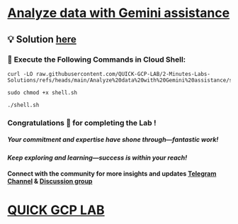 # [Analyze data with Gemini assistance](https://www.cloudskillsboost.google/focuses/80989?parent=catalog)

## 💡 Solution [here](https://youtu.be/7ne-fLzxglM)  

### 🚀 **Execute the Following Commands in Cloud Shell:**

```
curl -LO raw.githubusercontent.com/QUICK-GCP-LAB/2-Minutes-Labs-Solutions/refs/heads/main/Analyze%20data%20with%20Gemini%20assistance/shell.sh

sudo chmod +x shell.sh

./shell.sh
```

### Congratulations 🎉 for completing the Lab !

##### *Your commitment and expertise have shone through—fantastic work!*

#### *Keep exploring and learning—success is within your reach!*

#### Connect with the community for more insights and updates [Telegram Channel](https://t.me/quickgcplab) & [Discussion group](https://t.me/quickgcplabchats)

# [QUICK GCP LAB](https://www.youtube.com/@quickgcplab)
